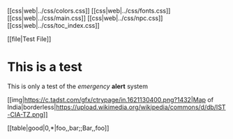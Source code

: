
[[css|web|../css/colors.css]]
[[css|web|../css/fonts.css]]
[[css|web|../css/main.css]]
[[css|web|../css/npc.css]]
[[css|web|../css/toc_index.css]]

[[file|Test File]]

# This is a test

This is only a test of the *emergency* **alert** system

[[img|https://c.tadst.com/gfx/ctrypage/in.1621130400.png?1432|Map of India|borderless|https://upload.wikimedia.org/wikipedia/commons/d/db/IST-CIA-TZ.png]]


[[table|good|0,*|foo,,bar;;Bar,,foo]]
